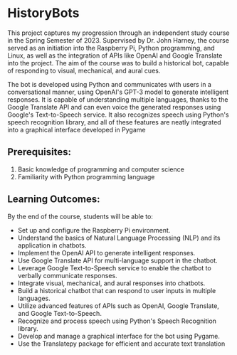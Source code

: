 # HistoryBots

This project captures my progression through an independent study course in the Spring Semester of 2023. Supervised by Dr. John Harney, the course served as an initiation into the Raspberry Pi, Python programming, and Linux, as well as the integration of APIs like OpenAI and Google Translate into the project. The aim of the course was to build a historical bot, capable of responding to visual, mechanical, and aural cues.

The bot is developed using Python and communicates with users in a conversational manner, using OpenAI's GPT-3 model to generate intelligent responses. It is capable of understanding multiple languages, thanks to the Google Translate API and can even voice the generated responses using Google's Text-to-Speech service. It also recognizes speech using Python's speech recognition library, and all of these features are neatly integrated into a graphical interface developed in Pygame

## Prerequisites:
1. Basic knowledge of programming and computer science
2. Familiarity with Python programming language


## Learning Outcomes:
By the end of the course, students will be able to:

- Set up and configure the Raspberry Pi environment.
- Understand the basics of Natural Language Processing (NLP) and its application in chatbots.
- Implement the OpenAI API to generate intelligent responses.
- Use Google Translate API for multi-language support in the chatbot.
- Leverage Google Text-to-Speech service to enable the chatbot to verbally communicate responses.
- Integrate visual, mechanical, and aural responses into chatbots.
- Build a historical chatbot that can respond to user inputs in multiple languages.
- Utilize advanced features of APIs such as OpenAI, Google Translate, and Google Text-to-Speech.
- Recognize and process speech using Python's Speech Recognition library.
- Develop and manage a graphical interface for the bot using Pygame.
- Use the Translatepy package for efficient and accurate text translation
